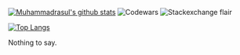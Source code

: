 [![Muhammadrasul's github stats](https://github-readme-stats.vercel.app/api?username=Muhammadrasul446&count_private=true&show_icon=true&theme=radical)](https://github.com/anuraghazra/github-readme-stats)
![Codewars](https://www.codewars.com/users/Muhammadrasul446/badges/large) ![Stackexchange flair](https://stackexchange.com/users/flair/18516344.png)

[![Top Langs](https://github-readme-stats.vercel.app/api/top-langs/?username=Muhammadrasul446&count_private=true&show_icon=true&theme=radical)](https://github.com/anuraghazra/github-readme-stats)

Nothing to say. 

